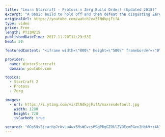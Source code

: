 ```yaml
---
title: "Learn Starcraft - Protoss v Zerg Build Order! (Updated 2018)"
excerpt: "A basic build to hold off and then defeat the disgusting Zerg! Meant for lower level players who have little direction, not for high level players looking for the dankest meta :) -- Watch live at https://www.twitch.tv/wintergaming"
originalUrl: https://youtube.com/watch?v=ZlNdkpjFifA
type: video
price: Free
length: PT13M21S
publishedDateTime: 2017-11-20T12:23:53Z
heat: 50

featuredContent: "<iframe width=\"800\" height=\"500\" frameborder=\"0\" src=\"https://www.youtube.com/embed/ZlNdkpjFifA\" allow=\"accelerometer; autoplay; encrypted-media; gyroscope; picture-in-picture\" allowfullscreen></iframe>"

provider:
  name: WinterStarcraft
  domain: youtube.com

topics:
  - StarCraft 2
  - Protoss
  - Zerg

images:
  - url: https://i.ytimg.com/vi/ZlNdkpjFifA/maxresdefault.jpg
    width: 1280
    height: 720
    isCached: true

secured: "6Op58s5j+arHp2rkvLu4wx5MsWGvcsM9gPRgGZOklZVOEcmPGee2Hbk9+rAkIDLLtEsTRuiFhcZEcaNgrYrwkOL6RLJ0/PrkEUeNdquu7JMxgVT/oq4oR6jpuH2Dw/x9YdL2dUE2oFhQdyaQY7FgMf2Q3ZLwx+scTJEkgCDIRW564EFJG20XQkA1n7getSetrP7JQavbQm+VmTKuKPGsr1ywiVVobGZZ0y2VE9xdKPXFvStCJ1N+YQI+OEARSr2opFLrmtjmP1t+ExOkMPNafJpLuDvGZj0H4Va76Lpe5lyswNp+fq4l9miy+peLuU7Hnzxdy3KcVK4zEASb0yShy+5QVfOO4/aDfgzCQkQefdf2GOaradIOcd/S7U/fuPskSrHq5exEwhnI7tC23+65lTp7dv9qk73kGsDSTl3cnik=;um+4zMIP2SRQSzifRFmytQ=="
---
```


